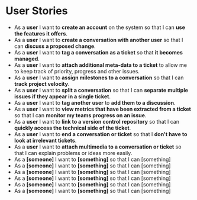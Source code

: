 User Stories
=========

* As a **user** I want to **create an account** on the system so that I can **use the features it offers**.
* As a **user** I want to **create a conversation with another user** so that I can **discuss a proposed change**.
* As a **user** I want to **tag a conversation as a ticket** so that **it becomes managed**.
* As a **user** I want to **attach additional meta-data to a ticket** to allow me to keep track of priority, progress and other issues.
* As a **user** I want to **assign milestones to a conversation** so that I can **track project velocity**.
* As a **user** I want to **split a conversation** so that I can **separate multiple issues if they appear in a single ticket**.
* As a **user** I want to **tag another user** to **add them to a discussion**.
* As a **user** I want to **view metrics that have been extracted from a ticket** so that I can **monitor my teams progress on an issue**.
* As a **user** I want to **link to a version control repository** so that I can **quickly access the technical side of the ticket**.
* As a **user** I want to **end a conversation or ticket** so that I **don't have to look at irrelevant tickets**.
* As a **user** I want to **attach multimedia to a conversation or ticket** so that I can explain problems or ideas more easily.
* As a **[someone]** I want to **[something]** so that I can [something]
* As a **[someone]** I want to **[something]** so that I can [something]
* As a **[someone]** I want to **[something]** so that I can [something]
* As a **[someone]** I want to **[something]** so that I can [something]
* As a **[someone]** I want to **[something]** so that I can [something]
* As a **[someone]** I want to **[something]** so that I can [something]
